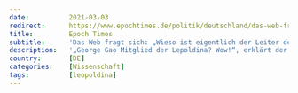 ```yaml
---
date:          2021-03-03
redirect:      https://www.epochtimes.de/politik/deutschland/das-web-fragt-sich-wieso-ist-eigentlich-der-leiter-der-chinesischen-seuchenschutzbehoerde-mitglied-der-leopoldina-a3455882.html
title:         Epoch Times
subtitle:      'Das Web fragt sich: „Wieso ist eigentlich der Leiter der chinesischen Seuchenschutzbehörde Mitglied der Leopoldina?“'
description:   '„George Gao Mitglied der Lepoldina? Wow!“, erklärt der ehemalige Chef des Verfassungsschutzes Hans-Georg Maaßen. Wer ist Prof. George F. Gao? Was sagt die Leopoldina dazu?'
country:       [DE]
categories:    [Wissenschaft]
tags:          [leopoldina]
---
```

